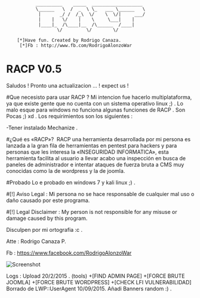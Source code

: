                __________    _____  ___________________
               \______   \  /  _  \ \_   ___ \______   \
                |       _/ /  /_\  \/    \  \/|     ___/
                |    |   \/    |    \     \___|    |    
                |____|_  /\____|__  /\______  /____|    
                       \/         \/        \/          

        [*]Have fun. Created by Rodrigo Canaza.
         [*]Fb : http://www.fb.com/RodrigoAlonzoWar
         
        
# RACP V0.5
Saludos !  Pronto una actualizacion ... !  expect us !

#Que necesisto para usar RACP ? 
Mi intencion fue hacerlo multiplataforma, ya que existe gente que no cuenta con un sistema operativo linux ;) .
Lo malo esque para windows no funciona algunas funciones de RACP .
Son Pocas ;) xd .
Los requirimientos son los siguientes :

-Tener instalado Mechanize . 

#¿Qué es «RACP»? 
RACP una herramienta desarrollada por mi persona es lanzada a la gran fila de herramientas en pentest para hackers y para personas que les interesa la «INSEGURIDAD INFORMATICA», esta herramienta facilita al usuario a llevar acabo una inspección en busca de paneles de administrador e intentar ataques de fuerza bruta a CMS muy conocidas como la de wordpress y la de joomla.


#Probado 
Lo e probado en windows 7 y kali linux ;) .

#[!] Aviso Legal : 
Mi persona no se hace responsable de cualquier mal uso o daño causado por este programa.

#[!] Legal Disclaimer :
My person is not responsible for any misuse or damage caused by this program.

Disculpen por mi ortografia :c .

Atte : Rodrigo Canaza P.

Fb : https://www.facebook.com/RodrigoAlonzoWar

![Screenshot](https://avatars1.githubusercontent.com/u/13175793?v=3&s=460)


Logs : 
Upload 20/2/2015 .  (tools) 
+[FIND ADMIN PAGE]
+[FORCE BRUTE JOOMLA]
+[FORCE BRUTE WORDPRESS]
+[CHECK LFI VULNERABILIDAD]
Borrado de LWP::UserAgent 10/09/2015.
Añadi Banners random :) .
